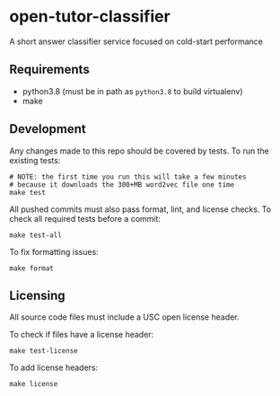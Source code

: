 # open-tutor-classifier

A short answer classifier service focused on cold-start performance


## Requirements

- python3.8 (must be in path as `python3.8` to build virtualenv)
- make

## Development

Any changes made to this repo should be covered by tests. To run the existing tests:

```
# NOTE: the first time you run this will take a few minutes
# because it downloads the 300+MB word2vec file one time
make test
```

All pushed commits must also pass format, lint, and license checks. To check all required tests before a commit:

```
make test-all
```

To fix formatting issues:

```
make format
```

## Licensing

All source code files must include a USC open license header.

To check if files have a license header:

```
make test-license
```

To add license headers:

```
make license
```
